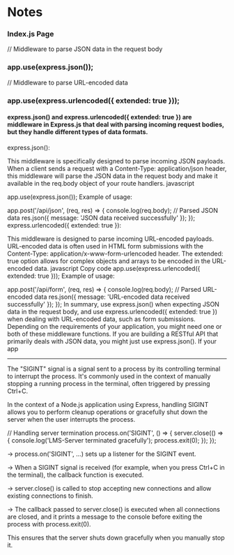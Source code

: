 # Notes

### Index.js Page

// Middleware to parse JSON data in the request body

### app.use(express.json());

// Middleware to parse URL-encoded data

### app.use(express.urlencoded({ extended: true }));

#### express.json() and express.urlencoded({ extended: true }) are middleware in Express.js that deal with parsing incoming request bodies, but they handle different types of data formats.

express.json():

This middleware is specifically designed to parse incoming JSON payloads.
When a client sends a request with a Content-Type: application/json header, this middleware will parse the JSON data in the request body and make it available in the req.body object of your route handlers.
javascript

app.use(express.json());
Example of usage:

app.post('/api/json', (req, res) => {
console.log(req.body); // Parsed JSON data
res.json({ message: 'JSON data received successfully' });
});
express.urlencoded({ extended: true }):

This middleware is designed to parse incoming URL-encoded payloads.
URL-encoded data is often used in HTML form submissions with the Content-Type: application/x-www-form-urlencoded header.
The extended: true option allows for complex objects and arrays to be encoded in the URL-encoded data.
javascript
Copy code
app.use(express.urlencoded({ extended: true }));
Example of usage:

app.post('/api/form', (req, res) => {
console.log(req.body); // Parsed URL-encoded data
res.json({ message: 'URL-encoded data received successfully' });
});
In summary, use express.json() when expecting JSON data in the request body, and use express.urlencoded({ extended: true }) when dealing with URL-encoded data, such as form submissions. Depending on the requirements of your application, you might need one or both of these middleware functions. If you are building a RESTful API that primarily deals with JSON data, you might just use express.json(). If your app

---

The "SIGINT" signal is a signal sent to a process by its controlling terminal to interrupt the process. It's commonly used in the context of manually stopping a running process in the terminal, often triggered by pressing Ctrl+C.

In the context of a Node.js application using Express, handling SIGINT allows you to perform cleanup operations or gracefully shut down the server when the user interrupts the process.

// Handling server termination
process.on('SIGINT', () => {
server.close(() => {
console.log('LMS-Server terminated gracefully');
process.exit(0);
});
});

-> process.on('SIGINT', ...) sets up a listener for the SIGINT event.

-> When a SIGINT signal is received (for example, when you press Ctrl+C in the terminal), the callback function is executed.

-> server.close() is called to stop accepting new connections and allow existing connections to finish.

-> The callback passed to server.close() is executed when all connections are closed, and it prints a message to the console before exiting the process with process.exit(0).

This ensures that the server shuts down gracefully when you manually stop it.
